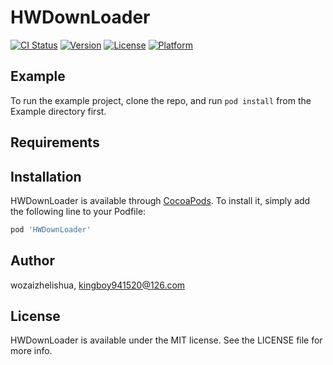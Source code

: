 # HWDownLoader

[![CI Status](https://img.shields.io/travis/wozaizhelishua/HWDownLoader.svg?style=flat)](https://travis-ci.org/wozaizhelishua/HWDownLoader)
[![Version](https://img.shields.io/cocoapods/v/HWDownLoader.svg?style=flat)](https://cocoapods.org/pods/HWDownLoader)
[![License](https://img.shields.io/cocoapods/l/HWDownLoader.svg?style=flat)](https://cocoapods.org/pods/HWDownLoader)
[![Platform](https://img.shields.io/cocoapods/p/HWDownLoader.svg?style=flat)](https://cocoapods.org/pods/HWDownLoader)

## Example

To run the example project, clone the repo, and run `pod install` from the Example directory first.

## Requirements

## Installation

HWDownLoader is available through [CocoaPods](https://cocoapods.org). To install
it, simply add the following line to your Podfile:

```ruby
pod 'HWDownLoader'
```

## Author

wozaizhelishua, kingboy941520@126.com

## License

HWDownLoader is available under the MIT license. See the LICENSE file for more info.
